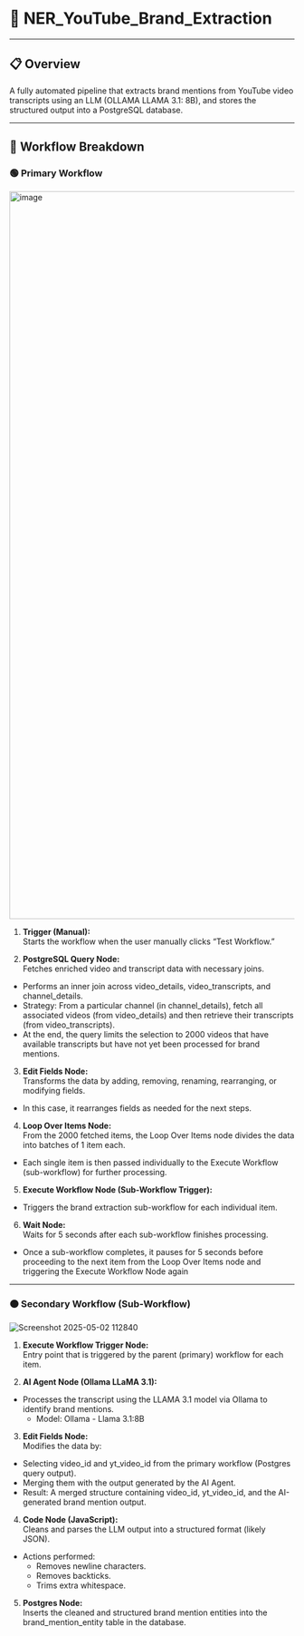 # 🧠 NER_YouTube_Brand_Extraction

---

## 📋 Overview
A fully automated pipeline that extracts brand mentions from YouTube video transcripts using an LLM (OLLAMA LLAMA 3.1: 8B), and stores the structured output into a PostgreSQL database.

---

## 🔧 Workflow Breakdown

### 🟢 Primary Workflow

<img width="1284" alt="image" src="https://github.com/user-attachments/assets/2ff93347-b3a2-4fe7-b7e7-7d4fcf086c05" />

1. **Trigger (Manual):**  
  Starts the workflow when the user manually clicks “Test Workflow.”

2. **PostgreSQL Query Node:**  
  Fetches enriched video and transcript data with necessary joins.
  -	Performs an inner join across video_details, video_transcripts, and channel_details.
  -	Strategy: From a particular channel (in channel_details), fetch all associated videos (from video_details) and then retrieve their transcripts (from video_transcripts).
  -	At the end, the query limits the selection to 2000 videos that have available transcripts but have not yet been processed for brand mentions.
    
3. **Edit Fields Node:**  
  Transforms the data by adding, removing, renaming, rearranging, or modifying fields.
  - In this case, it rearranges fields as needed for the next steps.
 
4. **Loop Over Items Node:**  
  From the 2000 fetched items, the Loop Over Items node divides the data into batches of 1 item each.
  - Each single item is then passed individually to the Execute Workflow (sub-workflow) for further processing.

5. **Execute Workflow Node (Sub-Workflow Trigger):**  
  - Triggers the brand extraction sub-workflow for each individual item.

6. **Wait Node:**  
  Waits for 5 seconds after each sub-workflow finishes processing.
  - Once a sub-workflow completes, it pauses for 5 seconds before proceeding to the next item from the Loop Over Items node and triggering the Execute Workflow Node again

---

### 🟠 Secondary Workflow (Sub-Workflow)

![Screenshot 2025-05-02 112840](https://github.com/user-attachments/assets/c233369c-9e4c-47ee-8e0e-ee30c1c30608)

1. **Execute Workflow Trigger Node:**  
  Entry point that is triggered by the parent (primary) workflow for each item.

2. **AI Agent Node (Ollama LLaMA 3.1):**  
  - Processes the transcript using the LLAMA 3.1 model via Ollama to identify brand mentions.
    -	Model: Ollama - Llama 3.1:8B

3. **Edit Fields Node:**  
  Modifies the data by:
  - Selecting video_id and yt_video_id from the primary workflow (Postgres query output).
  - Merging them with the output generated by the AI Agent.
  - Result: A merged structure containing video_id, yt_video_id, and the AI-generated brand mention output.

4. **Code Node (JavaScript):**  
Cleans and parses the LLM output into a structured format (likely JSON).
  - Actions performed:
    - Removes newline characters.
    - Removes backticks.
    - Trims extra whitespace.

5. **Postgres Node:**  
  Inserts the cleaned and structured brand mention entities into the brand_mention_entity table in the database.

  
